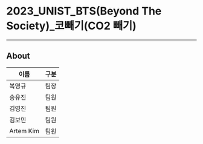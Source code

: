 # 2023_UNIST_BTS(Beyond The Society)_코빼기(CO2 빼기)

-----

## About

| 이름 | 구분 |
| ------ | ------ |
| 복영규 | 팀장 |
| 송유진 | 팀원 |
| 김영진 | 팀원 |
| 김보민 | 팀원 |
| Artem Kim | 팀원 |